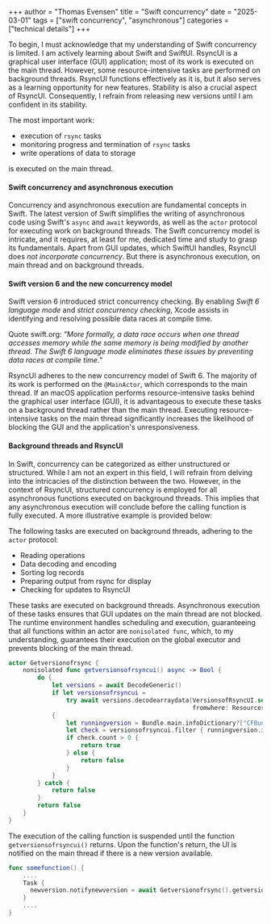 +++
author = "Thomas Evensen"
title = "Swift concurrency"
date = "2025-03-01"
tags = ["swift concurrency", "asynchronous"]
categories = ["technical details"]
+++

To begin, I must acknowledge that my understanding of Swift concurrency is limited. I am actively learning about Swift and SwiftUI. RsyncUI is a graphical user interface (GUI) application; most of its work is executed on the main thread. However, some resource-intensive tasks are performed on background threads. RsyncUI functions effectively as it is, but it also serves as a learning opportunity for new features. Stability is also a crucial aspect of RsyncUI. Consequently, I refrain from releasing new versions until I am confident in its stability.

The most important work: 

- execution of `rsync` tasks
- monitoring progress and termination of `rsync` tasks
- write operations of data to storage

is executed on the main thread.

#### Swift concurrency and asynchronous execution

Concurrency and asynchronous execution are fundamental concepts in Swift. The latest version of Swift simplifies the writing of asynchronous code using Swift's `async` and `await` keywords, as well as the `actor` protocol for executing work on background threads. The Swift concurrency model is intricate, and it requires, at least for me, dedicated time and study to grasp its fundamentals. Apart from GUI updates, which SwiftUI handles, RsyncUI does *not incorporate concurrency*. But there is asynchronous execution, on main thread and on background threads.

#### Swift version 6 and the new concurrency model

Swift version 6 introduced strict concurrency checking. By enabling *Swift 6 language mode*  and *strict concurrency checking*, Xcode assists in identifying and resolving possible data races at compile time.

Quote swift.org: *"More formally, a data race occurs when one thread accesses memory while the same memory is being modified by another thread. The Swift 6 language mode eliminates these issues by preventing data races at compile time."*

RsyncUI adheres to the new concurrency model of Swift 6. The majority of its work is performed on the `@MainActor`, which corresponds to the main thread. If an macOS application performs resource-intensive tasks behind the graphical user interface (GUI), it is advantageous to execute these tasks on a background thread rather than the main thread. Executing  resource-intensive tasks on the main thread significantly increases the likelihood of  blocking the GUI and the application's unresponsiveness.

#### Background threads and RsyncUI

In Swift, concurrency can be categorized as either unstructured or structured. While I am not an expert in this field, I will refrain from delving into the intricacies of the distinction between the two. However, in the context of RsyncUI, structured concurrency is employed for all asynchronous functions executed on background threads. This implies that any asynchronous execution will conclude before the calling function is fully executed. A more illustrative example is provided below:

The following tasks are executed on background threads, adhering to the `actor` protocol:

- Reading operations
- Data decoding and encoding
- Sorting log records
- Preparing output from rsync for display
- Checking for updates to RsyncUI

These tasks are executed on background threads. Asynchronous execution of these tasks ensures that GUI updates on the main thread are not blocked. The runtime environment handles scheduling and execution, guaranteeing that all functions within an actor are  `nonisolated func`, which, to my understanding, guarantees their execution on the global executor and prevents blocking of the main thread.

```swift
actor Getversionofrsync {
    nonisolated func getversionsofrsyncui() async -> Bool {
        do {
            let versions = await DecodeGeneric()
            if let versionsofrsyncui =
                try await versions.decodearraydata(VersionsofRsyncUI.self,
                                                   fromwhere: Resources().getResource(resource: .urlJSON))
            {
                let runningversion = Bundle.main.infoDictionary?["CFBundleShortVersionString"] as? String ?? ""
                let check = versionsofrsyncui.filter { runningversion.isEmpty ? true : $0.version == runningversion }
                if check.count > 0 {
                    return true
                } else {
                    return false
                }
            }
        } catch {
            return false
        }
        return false
    }
}
```

The execution of the calling function is suspended until the function `getversionsofrsyncui()` returns. Upon the function's return, the UI is notified on the main thread if there is a new version available.

```swift
func somefunction() {
    ....
    Task {
      newversion.notifynewversion = await Getversionofrsync().getversionsofrsyncui()
	}
    ....
}


```
